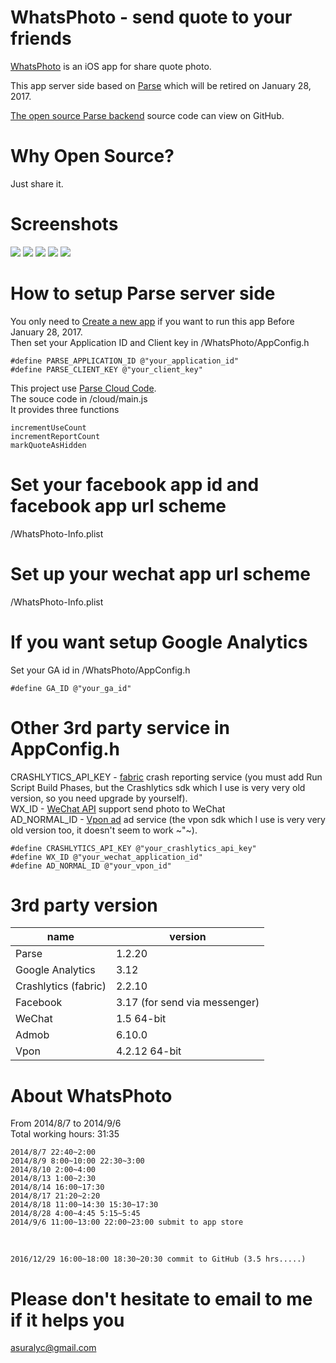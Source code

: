 # WhatsPhoto - send quote to your friends

[WhatsPhoto](https://itunes.apple.com/app/id910005539) is an iOS app for share quote photo.

This app server side based on [Parse](http://parse.com/) which will be retired on January 28, 2017.

[The open source Parse backend](https://parseplatform.github.io/#server) source code can view on GitHub.

# Why Open Source?
Just share it.

# Screenshots
![](https://raw.githubusercontent.com/asuralyc/WhatsPhoto/2258d601095e91bb511ac7d97c6021604413c3f9/screenshot/en/screen4_1.PNG)
![](https://raw.githubusercontent.com/asuralyc/WhatsPhoto/2258d601095e91bb511ac7d97c6021604413c3f9/screenshot/en/screen4_2.PNG)
![](https://raw.githubusercontent.com/asuralyc/WhatsPhoto/2258d601095e91bb511ac7d97c6021604413c3f9/screenshot/en/screen4_3.PNG)
![](https://raw.githubusercontent.com/asuralyc/WhatsPhoto/2258d601095e91bb511ac7d97c6021604413c3f9/screenshot/en/screen4_4.PNG)
![](https://raw.githubusercontent.com/asuralyc/WhatsPhoto/2258d601095e91bb511ac7d97c6021604413c3f9/screenshot/en/screen4_5.PNG)

# How to setup Parse server side
You only need to [Create a new app](https://dashboard.parse.com/apps) if you want to run this app Before January 28, 2017.<br />
Then set your Application ID and Client key in /WhatsPhoto/AppConfig.h

    #define PARSE_APPLICATION_ID @"your_application_id"
    #define PARSE_CLIENT_KEY @"your_client_key"

This project use [Parse Cloud Code](https://parseplatform.github.io/docs/cloudcode/guide/).<br />
The souce code in /cloud/main.js<br />
It provides three functions

    incrementUseCount
    incrementReportCount
    markQuoteAsHidden
# Set your facebook app id and facebook app url scheme
/WhatsPhoto-Info.plist

# Set up your wechat app url scheme
/WhatsPhoto-Info.plist

# If you want setup Google Analytics
Set your GA id in /WhatsPhoto/AppConfig.h

    #define GA_ID @"your_ga_id"
    
# Other 3rd party service in AppConfig.h
CRASHLYTICS_API_KEY - [fabric](http://fabric.io/) crash reporting service (you must add Run Script Build Phases, but the Crashlytics sdk which I use is very very old version, so you need upgrade by yourself).<br />
WX_ID - [WeChat API](http://dev.wechat.com/wechatapi) support send photo to WeChat<br />
AD_NORMAL_ID - [Vpon ad](http://vpon-sdk.github.io) ad service (the vpon sdk which I use is very very old version too, it doesn't seem to work ~"~).

    #define CRASHLYTICS_API_KEY @"your_crashlytics_api_key"
    #define WX_ID @"your_wechat_application_id"
    #define AD_NORMAL_ID @"your_vpon_id"

# 3rd party version
name|version
---|---
Parse|1.2.20
Google Analytics|3.12
Crashlytics (fabric)|2.2.10
Facebook|3.17 (for send via messenger)
WeChat|1.5 64-bit
Admob|6.10.0
Vpon|4.2.12 64-bit

# About WhatsPhoto
From 2014/8/7 to 2014/9/6<br />
Total working hours: 31:35<br />

    2014/8/7 22:40~2:00
    2014/8/9 8:00~10:00 22:30~3:00
    2014/8/10 2:00~4:00
    2014/8/13 1:00~2:30
    2014/8/14 16:00~17:30
    2014/8/17 21:20~2:20
    2014/8/18 11:00~14:30 15:30~17:30
    2014/8/28 4:00~4:45 5:15~5:45
    2014/9/6 11:00~13:00 22:00~23:00 submit to app store
<br />

    2016/12/29 16:00~18:00 18:30~20:30 commit to GitHub (3.5 hrs.....)

# Please don't hesitate to email to me if it helps you
<asuralyc@gmail.com>
